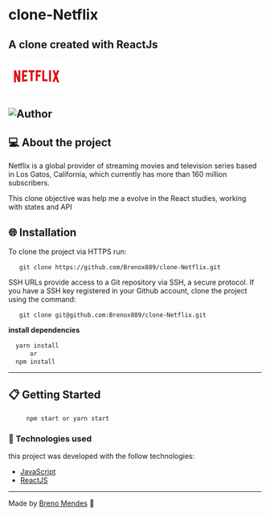 # clone-Netflix
## A clone created with ReactJs

![Netflix](https://github.com/Brenox889/clone-Netflix/blob/master/web/src/assets/logo.png)

![Author](https://img.shields.io/badge/author-Breno%20Mendes-f0070f)
---
## :computer: About the project
  Netflix is a global provider of streaming movies and television series based in Los Gatos, California, which currently has more than 160 million subscribers.

This clone objective was help me a evolve in the React studies, working with states and API 

## :globe_with_meridians: Installation 
   To clone the project via HTTPS run:
  
       git clone https://github.com/Brenox889/clone-Netflix.git   
   
   SSH URLs provide access to a Git repository via SSH, a secure protocol. If you have a SSH key registered in your Github account, clone the project using the command:
  
       git clone git@github.com:Brenox889/clone-Netflix.git
       
   **install dependencies**
   
      yarn install
          or
      npm install 
   ---
## :clipboard: Getting Started      
         npm start or yarn start

### :robot: Technologies used
  this project was developed with the follow technologies:
  - [JavaScript](https://www.javascript.com/)
  - [ReactJS](https://pt-br.reactjs.org/)
  
  ---
  
  Made by [Breno Mendes](https://www.linkedin.com/in/breno-mendes-14206318a/) :bat:
